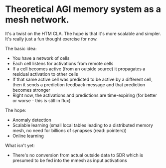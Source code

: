 Theoretical AGI memory system as a mesh network.
=====

It's a twist on the HTM CLA.  The hope is that it's more scalable and simpler.  It's really just a fun thought exercise for now.

The basic idea: 

* You have a network of cells
* Each cell listens for activations from remote cells
* If a cell becomes active (from an outside source) it propagates a residual activation to other cells
* If that same active cell was predicted to be active by a different cell, then it sends a prediction feedback message and that prediction becomes stronger
* Right now, the activations and predictions are time-expiring (for better or worse - this is still in flux)

The hope:

* Anomaly detection
* Scalable learning (small local tables leading to a distributed memory mesh, no need for billions of synapses (read: pointers))
* Online learning

What isn't yet:

* There's no conversion from actual outside data to SDR which is presumed to be fed into the mmesh as input activations

